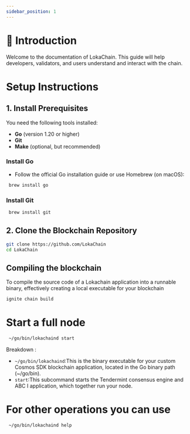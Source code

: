 ```yaml
---
sidebar_position: 1
---
```


# 📖 Introduction
Welcome to the documentation of LokaChain. This guide will help developers, validators, and users understand and interact with the chain.

# Setup Instructions

## 1. Install Prerequisites
 You need the following tools installed:

- **Go** (version 1.20 or higher)
- **Git**
- **Make** (optional, but recommended)


### Install Go
- Follow the official Go installation guide or use Homebrew (on macOS):
```bash
 brew install go
```
### Install Git
```bash
 brew install git
```
## 2. Clone the Blockchain Repository
```bash
git clone https://github.com/LokaChain
cd LokaChain
```

## Compiling the blockchain

To compile the source code of a  Lokachain application into a runnable binary, effectively creating a local executable for your blockchain

```bash
ignite chain build
```

# Start a full node
```bash
 ~/go/bin/lokachaind start
```
Breakdown :
- `~/go/bin/lokachaind`:This is the binary executable for your custom Cosmos SDK blockchain application, located in the Go binary path (~/go/bin).
- `start`:This subcommand starts the Tendermint consensus engine and ABC I application, which together run your node.


# For other operations you can use

```bash
 ~/go/bin/lokachaind help
```


